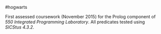 #hogwarts

First assessed coursework (November 2015) for the Prolog component of _550 Integrated Programming Laboratory_. All predicates tested using _SICStus 4.3.2_.
